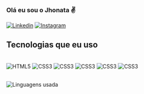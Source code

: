 ### Olá eu sou o Jhonata ✌️

[![Linkedin](https://img.shields.io/badge/LinkedIn-0077B5?style=for-the-badge&logo=linkedin&logoColor=white)](https://www.linkedin.com/feed/)
[![Instagram](https://img.shields.io/badge/Instagram-E4405F?style=for-the-badge&logo=instagram&logoColor=white)](https://www.instagram.com/0jhonataa/)

## Tecnologias que eu uso
<div style="display: inline_block"></br>
    <img align="center" alt="HTML5" src="https://img.shields.io/badge/HTML5-E34F26?style=for-the-badge&logo=html5&logoColor=white"/>
    <img align="center" alt="CSS3" src="https://img.shields.io/badge/CSS3-1572B6?style=for-the-badge&logo=css3&logoColor=white"/>
    <img align="center" alt="CSS3" src="https://img.shields.io/badge/PHP-777BB4?style=for-the-badge&logo=php&logoColor=white/">
    <img align="center" alt="CSS3" src="https://img.shields.io/badge/Bootstrap-563D7C?style=for-the-badge&logo=bootstrap&logoColor=white/">
    <img align="center" alt="CSS3" src="https://img.shields.io/badge/Python-14354C?style=for-the-badge&logo=python&logoColor=white/">
    <img align="center" alt="CSS3" src="https://img.shields.io/badge/MySQL-00000F?style=for-the-badge&logo=mysql&logoColor=white/">
</div>
<br>

![Linguagens usada](https://github-readme-stats.vercel.app/api/top-langs/?username=ojhonata&size_weight=0.5&count_weight=0.5)

